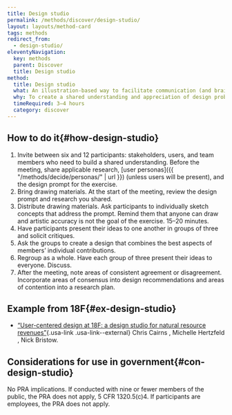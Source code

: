 ```yaml
---
title: Design studio
permalink: /methods/discover/design-studio/
layout: layouts/method-card
tags: methods
redirect_from:
  - design-studio/
eleventyNavigation:
  key: methods
  parent: Discover
  title: Design studio
method:
  title: Design studio
  what: An illustration-based way to facilitate communication (and brainstorming) between a project team and stakeholders.
  why: To create a shared understanding and appreciation of design problems confronting the project team.
  timeRequired: 3–4 hours
  category: discover
---
```


## How to do it{#how-design-studio}

1. Invite between six and 12 participants: stakeholders, users, and team members who need to build a shared understanding. Before the meeting, share applicable research, [user personas]({{ "/methods/decide/personas/" | url }}) (unless users will be present), and the design prompt for the exercise.
1. Bring drawing materials. At the start of the meeting, review the design prompt and research you shared.
1. Distribute drawing materials. Ask participants to individually sketch concepts that address the prompt. Remind them that anyone can draw and artistic accuracy is not the goal of the exercise. 15–20 minutes.
1. Have participants present their ideas to one another in groups of three and solicit critiques.
1. Ask the groups to create a design that combines the best aspects of members’ individual contributions.
1. Regroup as a whole. Have each group of three present their ideas to everyone. Discuss.
1. After the meeting, note areas of consistent agreement or disagreement. Incorporate areas of consensus into design recommendations and areas of contention into a research plan.

<section class="method--section method--section--18f-example" markdown="1" >

## Example from 18F{#ex-design-studio}

- [“User-centered design at 18F: a design studio for natural resource revenues”](https://18f.gsa.gov/2014/09/25/design-studio-onrr/){.usa-link .usa-link--external} Chris Cairns , Michelle Hertzfeld , Nick Bristow.

</section>

<section class="method--section method--section--government-considerations" markdown="1" >

## Considerations for use in government{#con-design-studio}

No PRA implications. If conducted with nine or fewer members of the public, the PRA does not apply, 5 CFR 1320.5(c)4. If participants are employees, the PRA does not apply.
</section>
